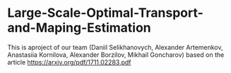 # Large-Scale-Optimal-Transport-and-Maping-Estimation
This is aproject of our team (Daniil Selikhanovych, Alexander Artemenkov, Anastasiia Kornilova, Alexander Borzilov, Mikhail Goncharov) based on the article https://arxiv.org/pdf/1711.02283.pdf

